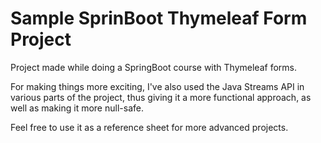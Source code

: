 # Sample SprinBoot Thymeleaf Form Project

Project made while doing a SpringBoot course with Thymeleaf forms. 

For making things more exciting, I've also used the Java Streams API in various parts of the project, 
thus giving it a more functional approach, as well as making it more null-safe.

Feel free to use it as a reference sheet for more advanced projects.
